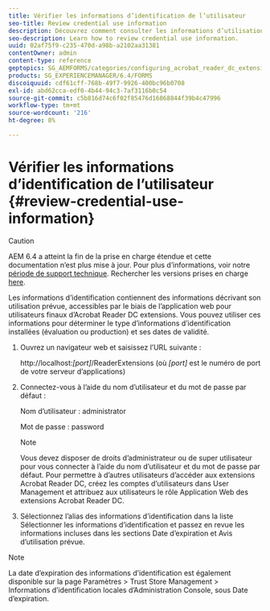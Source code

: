 ```yaml
---
title: Vérifier les informations d’identification de l’utilisateur
seo-title: Review credential use information
description: Découvrez comment consulter les informations d’utilisation des informations d’identification.
seo-description: Learn how to review credential use information.
uuid: 02af75f9-c235-470d-a98b-a2102aa31381
contentOwner: admin
content-type: reference
geptopics: SG_AEMFORMS/categories/configuring_acrobat_reader_dc_extensions
products: SG_EXPERIENCEMANAGER/6.4/FORMS
discoiquuid: cdf61cff-768b-49f7-9926-400bc96b0708
exl-id: abd62cca-edf0-4b44-94c3-7af3116b0c54
source-git-commit: c5b816d74c6f02f85476d16868844f39b4c47996
workflow-type: tm+mt
source-wordcount: '216'
ht-degree: 8%

---
```


# Vérifier les informations d’identification de l’utilisateur {#review-credential-use-information}

>[!CAUTION]
>
>AEM 6.4 a atteint la fin de la prise en charge étendue et cette documentation n’est plus mise à jour. Pour plus d’informations, voir notre [période de support technique](https://helpx.adobe.com/fr/support/programs/eol-matrix.html). Rechercher les versions prises en charge [here](https://experienceleague.adobe.com/docs/?lang=fr).

Les informations d’identification contiennent des informations décrivant son utilisation prévue, accessibles par le biais de l’application web pour utilisateurs finaux d’Acrobat Reader DC extensions. Vous pouvez utiliser ces informations pour déterminer le type d’informations d’identification installées (évaluation ou production) et ses dates de validité.

1. Ouvrez un navigateur web et saisissez l’URL suivante :

   http://localhost:*[port]*/ReaderExtensions (où *[port]* est le numéro de port de votre serveur d’applications)

1. Connectez-vous à l’aide du nom d’utilisateur et du mot de passe par défaut :

   Nom d’utilisateur : administrator

   Mot de passe : password

   >[!NOTE]
   >
   >Vous devez disposer de droits d’administrateur ou de super utilisateur pour vous connecter à l’aide du nom d’utilisateur et du mot de passe par défaut. Pour permettre à d’autres utilisateurs d’accéder aux extensions Acrobat Reader DC, créez les comptes d’utilisateurs dans User Management et attribuez aux utilisateurs le rôle Application Web des extensions Acrobat Reader DC.

1. Sélectionnez l’alias des informations d’identification dans la liste Sélectionner les informations d’identification et passez en revue les informations incluses dans les sections Date d’expiration et Avis d’utilisation prévue.

>[!NOTE]
>
>La date d’expiration des informations d’identification est également disponible sur la page Paramètres > Trust Store Management > Informations d’identification locales d’Administration Console, sous Date d’expiration.
